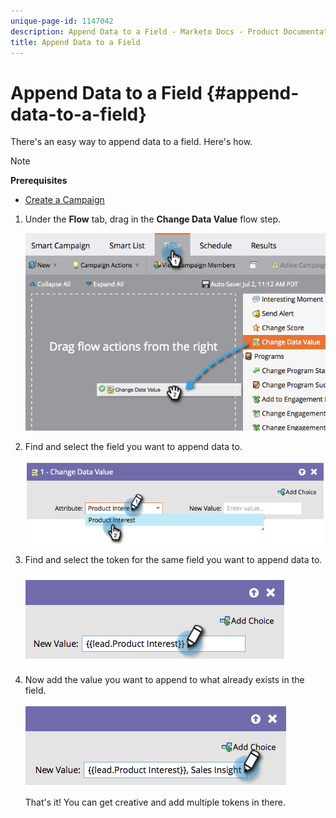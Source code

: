 ```yaml
---
unique-page-id: 1147042
description: Append Data to a Field - Marketo Docs - Product Documentation
title: Append Data to a Field
---
```


# Append Data to a Field {#append-data-to-a-field}

There's an easy way to append data to a field. Here's how.

>[!NOTE]
>
>**Prerequisites**
>
>* [Create a Campaign](../../../../product-docs/core-marketo-concepts/smart-campaigns/creating-a-smart-campaign/create-a-new-smart-campaign.md)
>

1. Under the **Flow** tab, drag in the **Change Data Value** flow step.

   ![](assets/image2014-9-22-16-3a5-3a1.png)

1. Find and select the field you want to append data to.

   ![](assets/image2014-9-22-16-3a5-3a5.png)

1. Find and select the token for the same field you want to append data to.

   ![](assets/image2014-9-22-16-3a5-3a9.png)

1. Now add the value you want to append to what already exists in the field.

   ![](assets/image2014-9-22-16-3a5-3a12.png)

   That's it! You can get creative and add multiple tokens in there.

